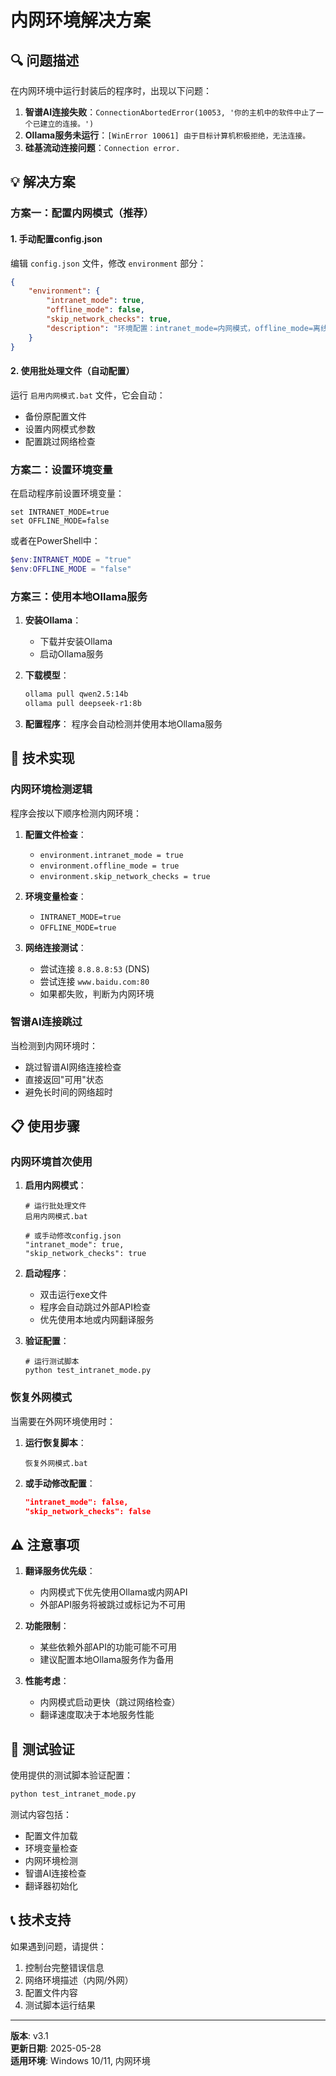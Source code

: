 # 内网环境解决方案

## 🔍 问题描述

在内网环境中运行封装后的程序时，出现以下问题：

1. **智谱AI连接失败**：`ConnectionAbortedError(10053, '你的主机中的软件中止了一个已建立的连接。')`
2. **Ollama服务未运行**：`[WinError 10061] 由于目标计算机积极拒绝，无法连接。`
3. **硅基流动连接问题**：`Connection error.`

## 💡 解决方案

### 方案一：配置内网模式（推荐）

#### 1. 手动配置config.json
编辑 `config.json` 文件，修改 `environment` 部分：

```json
{
    "environment": {
        "intranet_mode": true,
        "offline_mode": false,
        "skip_network_checks": true,
        "description": "环境配置：intranet_mode=内网模式，offline_mode=离线模式，skip_network_checks=跳过网络检查"
    }
}
```

#### 2. 使用批处理文件（自动配置）
运行 `启用内网模式.bat` 文件，它会自动：
- 备份原配置文件
- 设置内网模式参数
- 配置跳过网络检查

### 方案二：设置环境变量

在启动程序前设置环境变量：

```batch
set INTRANET_MODE=true
set OFFLINE_MODE=false
```

或者在PowerShell中：

```powershell
$env:INTRANET_MODE = "true"
$env:OFFLINE_MODE = "false"
```

### 方案三：使用本地Ollama服务

1. **安装Ollama**：
   - 下载并安装Ollama
   - 启动Ollama服务

2. **下载模型**：
   ```bash
   ollama pull qwen2.5:14b
   ollama pull deepseek-r1:8b
   ```

3. **配置程序**：
   程序会自动检测并使用本地Ollama服务

## 🔧 技术实现

### 内网环境检测逻辑

程序会按以下顺序检测内网环境：

1. **配置文件检查**：
   - `environment.intranet_mode = true`
   - `environment.offline_mode = true`
   - `environment.skip_network_checks = true`

2. **环境变量检查**：
   - `INTRANET_MODE=true`
   - `OFFLINE_MODE=true`

3. **网络连接测试**：
   - 尝试连接 `8.8.8.8:53` (DNS)
   - 尝试连接 `www.baidu.com:80`
   - 如果都失败，判断为内网环境

### 智谱AI连接跳过

当检测到内网环境时：
- 跳过智谱AI网络连接检查
- 直接返回"可用"状态
- 避免长时间的网络超时

## 📋 使用步骤

### 内网环境首次使用

1. **启用内网模式**：
   ```batch
   # 运行批处理文件
   启用内网模式.bat
   
   # 或手动修改config.json
   "intranet_mode": true,
   "skip_network_checks": true
   ```

2. **启动程序**：
   - 双击运行exe文件
   - 程序会自动跳过外部API检查
   - 优先使用本地或内网翻译服务

3. **验证配置**：
   ```batch
   # 运行测试脚本
   python test_intranet_mode.py
   ```

### 恢复外网模式

当需要在外网环境使用时：

1. **运行恢复脚本**：
   ```batch
   恢复外网模式.bat
   ```

2. **或手动修改配置**：
   ```json
   "intranet_mode": false,
   "skip_network_checks": false
   ```

## ⚠️ 注意事项

1. **翻译服务优先级**：
   - 内网模式下优先使用Ollama或内网API
   - 外部API服务将被跳过或标记为不可用

2. **功能限制**：
   - 某些依赖外部API的功能可能不可用
   - 建议配置本地Ollama服务作为备用

3. **性能考虑**：
   - 内网模式启动更快（跳过网络检查）
   - 翻译速度取决于本地服务性能

## 🧪 测试验证

使用提供的测试脚本验证配置：

```bash
python test_intranet_mode.py
```

测试内容包括：
- 配置文件加载
- 环境变量检查
- 内网环境检测
- 智谱AI连接检查
- 翻译器初始化

## 📞 技术支持

如果遇到问题，请提供：
1. 控制台完整错误信息
2. 网络环境描述（内网/外网）
3. 配置文件内容
4. 测试脚本运行结果

---

**版本**: v3.1  
**更新日期**: 2025-05-28  
**适用环境**: Windows 10/11, 内网环境

